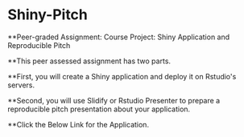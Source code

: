 # Shiny-Pitch

**Peer-graded Assignment: Course Project: Shiny Application and Reproducible Pitch

**This peer assessed assignment has two parts.

**First, you will create a Shiny application and deploy it on Rstudio's servers.

**Second, you will use Slidify or Rstudio Presenter to prepare a reproducible pitch presentation about your application.

**Click the Below Link for the Application.
